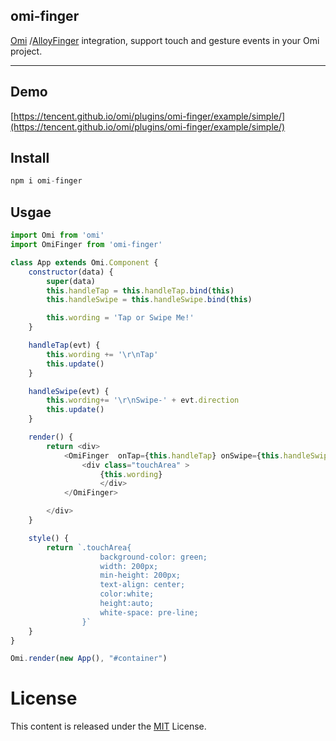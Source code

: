 ﻿## omi-finger

[Omi](http://omijs.org) /[AlloyFinger](https://github.com/AlloyTeam/AlloyFinger) integration, support touch and gesture events in your Omi project.

---

## Demo

[https://tencent.github.io/omi/plugins/omi-finger/example/simple/](https://tencent.github.io/omi/plugins/omi-finger/example/simple/)

## Install

``` js
npm i omi-finger
```

## Usgae

```js
import Omi from 'omi'
import OmiFinger from 'omi-finger'

class App extends Omi.Component {
    constructor(data) {
        super(data)
        this.handleTap = this.handleTap.bind(this)
        this.handleSwipe = this.handleSwipe.bind(this)

        this.wording = 'Tap or Swipe Me!'
    }

    handleTap(evt) {
        this.wording += '\r\nTap'
        this.update()
    }

    handleSwipe(evt) {
        this.wording+= '\r\nSwipe-' + evt.direction
        this.update()
    }

    render() {
        return <div>
            <OmiFinger  onTap={this.handleTap} onSwipe={this.handleSwipe}>
                <div class="touchArea" >
                    {this.wording}
                    </div>
            </OmiFinger>

        </div>
    }

    style() {
        return `.touchArea{
                    background-color: green;
                    width: 200px;
                    min-height: 200px;
                    text-align: center;
                    color:white;
                    height:auto;
                    white-space: pre-line;
                }`
    }
}

Omi.render(new App(), "#container")
```

# License
This content is released under the [MIT](http://opensource.org/licenses/MIT) License.
